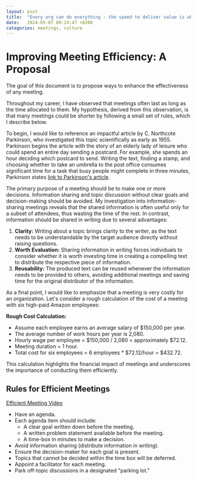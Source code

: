 ```yaml
---
layout: post
title:  "Every org can do everything - the speed to deliver value is what matters"
date:   2024-05-07 80:24:47 +0200
categories: meetings, culture
---
```

# Improving Meeting Efficiency: A Proposal

The goal of this document is to propose ways to enhance the effectiveness of any meeting.

Throughout my career, I have observed that meetings often last as long as the time allocated to them. My hypothesis, derived from this observation, is that many meetings could be shorter by following a small set of rules, which I describe below.

To begin, I would like to reference an impactful article by C. Northcote Parkinson, who investigated this topic scientifically as early as 1955. Parkinson begins the article with the story of an elderly lady of leisure who could spend an entire day sending a postcard. For example, she spends an hour deciding which postcard to send. Writing the text, finding a stamp, and choosing whether to take an umbrella to the post office consumes significant time for a task that busy people might complete in three minutes, Parkinson states [link to Parkinson's article](http://doc.cat-v.org/economics/parkinsons-law/the-economist-article.pdf).

The primary purpose of a meeting should be to make one or more decisions. Information sharing and topic discussion without clear goals and decision-making should be avoided. My investigation into information-sharing meetings reveals that the shared information is often useful only for a subset of attendees, thus wasting the time of the rest. In contrast, information should be shared in writing due to several advantages:

1. **Clarity:** Writing about a topic brings clarity to the writer, as the text needs to be understandable by the target audience directly without raising questions.
2. **Worth Evaluation:** Sharing information in writing forces individuals to consider whether it is worth investing time in creating a compelling text to distribute the respective piece of information.
3. **Reusability:** The produced text can be reused whenever the information needs to be provided to others, avoiding additional meetings and saving time for the original distributor of the information.

As a final point, I would like to emphasize that a meeting is very costly for an organization. Let's consider a rough calculation of the cost of a meeting with six high-paid Amazon employees:

**Rough Cost Calculation:**

- Assume each employee earns an average salary of $150,000 per year.
- The average number of work hours per year is 2,080.
- Hourly wage per employee = $150,000 / 2,080 = approximately $72.12.
- Meeting duration = 1 hour.
- Total cost for six employees = 6 employees * $72.12/hour = $432.72.

This calculation highlights the financial impact of meetings and underscores the importance of conducting them efficiently.

## Rules for Efficient Meetings

[Efficient Meeting Video](https://www.youtube.com/watch?v=FaXocwfDF-E)

- Have an agenda.
- Each agenda item should include:
  - A clear goal written down before the meeting.
  - A written problem statement available before the meeting.
  - A time-box in minutes to make a decision.
- Avoid information sharing (distribute information in writing).
- Ensure the decision-maker for each goal is present.
- Topics that cannot be decided within the time box will be deferred.
- Appoint a facilitator for each meeting.
- Park off-topic discussions in a designated "parking lot."
